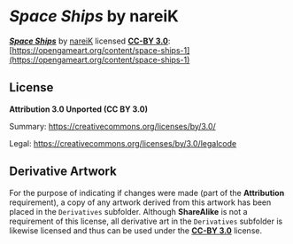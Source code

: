 # *Space Ships* by nareiK

[***Space Ships***](https://opengameart.org/content/space-ships-1) by [nareiK](https://opengameart.org/users/nareik) licensed [**CC-BY 3.0**](https://creativecommons.org/licenses/by/3.0/): [https://opengameart.org/content/space-ships-1](https://opengameart.org/content/space-ships-1)

## License
**Attribution 3.0 Unported (CC BY 3.0)**

Summary: https://creativecommons.org/licenses/by/3.0/

Legal: https://creativecommons.org/licenses/by/3.0/legalcode

## Derivative Artwork

For the purpose of indicating if changes were made (part of the **Attribution** requirement), a copy of any artwork derived from this artwork has been placed in the `Derivatives` subfolder. Although **ShareAlike** is not a requirement of this license, all derivative art in the `Derivatives` subfolder is likewise licensed and thus can be used under the [**CC-BY 3.0**](https://creativecommons.org/licenses/by/3.0/) license.